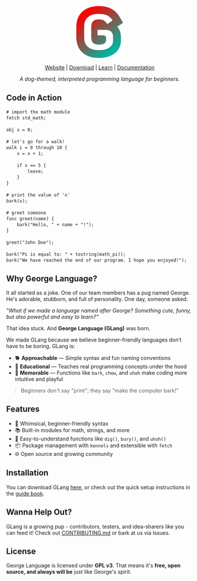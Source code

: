 <div align="center">
  <picture>
    <img
         src="assets/george_language_icon.svg"
         width="25%">
  </picture>

[Website](https://george-language.github.io/) | [Download](https://george-language.github.io/install/) | [Learn](https://george-language.github.io/book/) | [Documentation](https://george-language.github.io/docs/)

_A dog-themed, interpreted programming language for beginners._
</div>

## Code in Action

```
# import the math module
fetch std_math;

obj x = 0;

# let's go for a walk!
walk i = 0 through 10 {
    x = x + 1;

    if x == 5 {
        leave;
    }
}

# print the value of 'x'
bark(x);

# greet someone
func greet(name) {
    bark("Hello, " + name + "!");
}

greet("John Doe");

bark("Pi is equal to: " + tostring(math_pi));
bark("We have reached the end of our program. I hope you enjoyed!");
```

## Why George Language?

It all started as a joke. One of our team members has a pug named George. He's adorable, stubborn, and full of personality. One day, someone asked:

_"What if we made a language named after George? Something cute, funny, but also powerful and easy to learn?"_

That idea stuck. And **George Language (GLang)** was born.

We made GLang because we believe beginner-friendly languages don’t have to be boring. GLang is:

- 🐕 **Approachable** — Simple syntax and fun naming conventions
- 🧠 **Educational** — Teaches real programming concepts under the hood
- 🎉 **Memorable** — Functions like `bark`, `chew`, and `uhoh` make coding more intuitive and playful

> Beginners don't say "print"; they say "make the computer bark!"

## Features

- 🐶 Whimsical, beginner-friendly syntax
- 📚 Built-in modules for math, strings, and more
- 💬 Easy-to-understand functions like `dig()`, `bury()`, and `uhoh()`
- 📦 Package management with `kennels` and extensible with `fetch`
- 🌐 Open source and growing community

## Installation

You can download GLang [here](https://george-language.github.io/docs/install/), or check out the quick setup instructions in the [guide book](https://george-language.github.io/book/).

## Wanna Help Out?

GLang is a growing pup - contributors, testers, and idea-sharers like you can feed it! Check out [CONTRIBUTING.md](./CONTRIBUTING.md) or bark at us via Issues.

## License

George Language is licensed under **GPL v3**.
That means it's **free, open source, and always will be** just like George's spirit.
